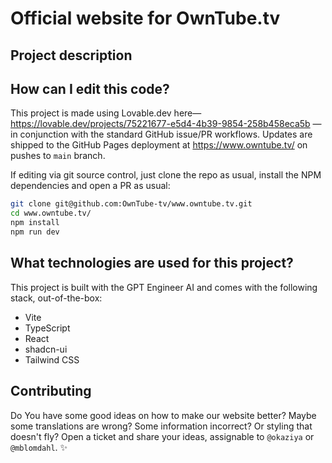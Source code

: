 # Official website for OwnTube.tv

## Project description

## How can I edit this code?
This project is made using Lovable.dev here— https://lovable.dev/projects/75221677-e5d4-4b39-9854-258b458eca5b —in
conjunction with the standard GitHub issue/PR workflows. Updates are shipped to the GitHub Pages deployment at
https://www.owntube.tv/ on pushes to `main` branch.

If editing via git source control, just clone the repo as usual, install the NPM dependencies and open a PR as usual:

```sh
git clone git@github.com:OwnTube-tv/www.owntube.tv.git
cd www.owntube.tv/
npm install
npm run dev
```

## What technologies are used for this project?

This project is built with the GPT Engineer AI and comes with the following stack, out-of-the-box:

- Vite
- TypeScript
- React
- shadcn-ui
- Tailwind CSS

## Contributing

Do You have some good ideas on how to make our website better? Maybe some translations are wrong? Some information
incorrect? Or styling that doesn't fly? Open a ticket and share your ideas, assignable to `@okaziya` or `@mblomdahl`. ✨
